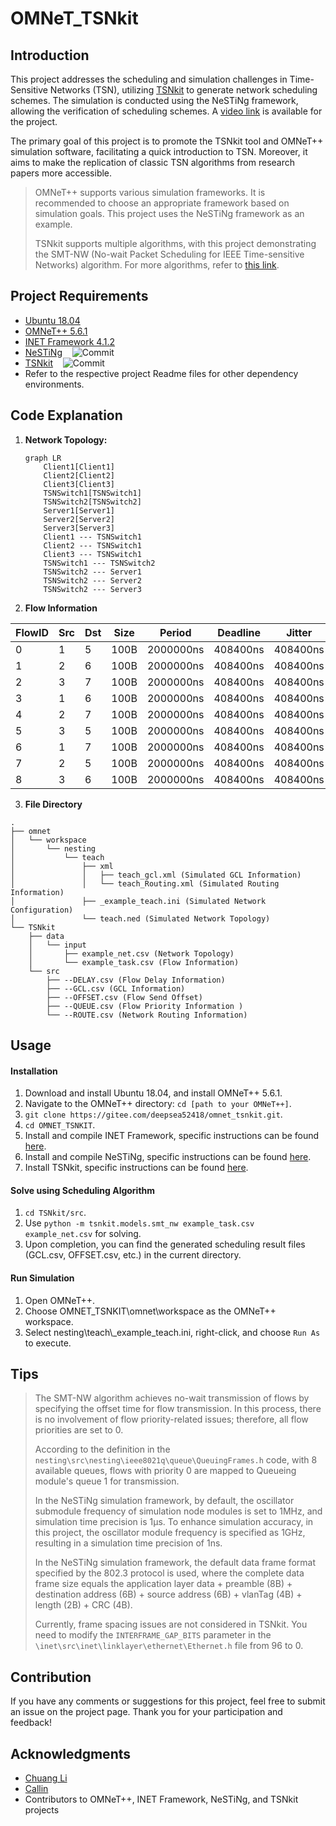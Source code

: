 # OMNeT_TSNkit

## Introduction

This project addresses the scheduling and simulation challenges in Time-Sensitive Networks (TSN), utilizing [TSNkit](https://github.com/ChuanyuXue/tsnkit) to generate network scheduling schemes. The simulation is conducted using the NeSTiNg framework, allowing the verification of scheduling schemes. A [video link](https://space.bilibili.com/35942145) is available for the project.

The primary goal of this project is to promote the TSNkit tool and OMNeT++ simulation software, facilitating a quick introduction to TSN. Moreover, it aims to make the replication of classic TSN algorithms from research papers more accessible.

> OMNeT++ supports various simulation frameworks. It is recommended to choose an appropriate framework based on simulation goals. This project uses the NeSTiNg framework as an example.
> 
> TSNkit supports multiple algorithms, with this project demonstrating the SMT-NW (No-wait Packet Scheduling for IEEE Time-sensitive Networks) algorithm. For more algorithms, refer to [this link](https://tsnkit.readthedocs.io/en/latest/schedule.html).

## Project Requirements
+ [Ubuntu 18.04](https://releases.ubuntu.com/18.04/)
+ [OMNeT++ 5.6.1](https://github.com/omnetpp/omnetpp/releases/tag/omnetpp-5.6.1)
+ [INET Framework 4.1.2](https://github.com/inet-framework/inet/releases/tag/v4.1.2)
+ [NeSTiNg](https://gitlab.com/ipvs/nesting)&nbsp;&nbsp;&nbsp;&nbsp;![Commit](https://img.shields.io/badge/commit-b7f1df09-blue)
+ [TSNkit](https://github.com/ChuanyuXue/tsnkit)&nbsp;&nbsp;&nbsp;&nbsp;![Commit](https://img.shields.io/badge/commit-1ae494b-blue)
+ Refer to the respective project Readme files for other dependency environments.

## Code Explanation

1. **Network Topology:**
   ``` mermaid
   graph LR
       Client1[Client1]
       Client2[Client2]
       Client3[Client3]
       TSNSwitch1[TSNSwitch1]
       TSNSwitch2[TSNSwitch2]
       Server1[Server1]
       Server2[Server2]
       Server3[Server3]
       Client1 --- TSNSwitch1
       Client2 --- TSNSwitch1
       Client3 --- TSNSwitch1
       TSNSwitch1 --- TSNSwitch2
       TSNSwitch2 --- Server1
       TSNSwitch2 --- Server2
       TSNSwitch2 --- Server3

2. **Flow Information**

| FlowID | Src | Dst | Size | Period    | Deadline | Jitter   |
|--------|-----|-----|------|-----------|----------|----------|
| 0      | 1   | 5   | 100B | 2000000ns | 408400ns | 408400ns |
| 1      | 2   | 6   | 100B | 2000000ns | 408400ns | 408400ns |
| 2      | 3   | 7   | 100B | 2000000ns | 408400ns | 408400ns |
| 3      | 1   | 6   | 100B | 2000000ns | 408400ns | 408400ns |
| 4      | 2   | 7   | 100B | 2000000ns | 408400ns | 408400ns |
| 5      | 3   | 5   | 100B | 2000000ns | 408400ns | 408400ns |
| 6      | 1   | 7   | 100B | 2000000ns | 408400ns | 408400ns |
| 7      | 2   | 5   | 100B | 2000000ns | 408400ns | 408400ns |
| 8      | 3   | 6   | 100B | 2000000ns | 408400ns | 408400ns |

3. **File Directory**
```
.
├── omnet
│   └── workspace
│       └── nesting
│           └── teach
│               ├── xml
│               │   ├── teach_gcl.xml (Simulated GCL Information)
│               │   └── teach_Routing.xml (Simulated Routing Information)
│               ├── _example_teach.ini (Simulated Network Configuration)
│               └── teach.ned (Simulated Network Topology)
└── TSNkit
    ├── data
    │   └── input
    │       ├── example_net.csv (Network Topology)
    │       └── example_task.csv (Flow Information)
    └── src
        ├── --DELAY.csv (Flow Delay Information)
        ├── --GCL.csv (GCL Information)
        ├── --OFFSET.csv (Flow Send Offset)
        ├── --QUEUE.csv (Flow Priority Information )
        └── --ROUTE.csv (Network Routing Information)
```
## Usage

#### Installation
1. Download and install Ubuntu 18.04, and install OMNeT++ 5.6.1.
2. Navigate to the OMNeT++ directory: `cd [path to your OMNeT++]`.
3. `git clone https://gitee.com/deepsea52418/omnet_tsnkit.git`.
4. `cd OMNET_TSNKIT`.
5. Install and compile INET Framework, specific instructions can be found [here](https://github.com/inet-framework/inet/blob/master/INSTALL.md).
6. Install and compile NeSTiNg, specific instructions can be found [here](https://gitlab.com/ipvs/nesting/-/blob/master/README.md).
7. Install TSNkit, specific instructions can be found [here](https://github.com/ChuanyuXue/tsnkit/blob/main/README.md).

#### Solve using Scheduling Algorithm
1. `cd TSNkit/src`.
2. Use `python -m tsnkit.models.smt_nw example_task.csv example_net.csv` for solving.
3. Upon completion, you can find the generated scheduling result files (GCL.csv, OFFSET.csv, etc.) in the current directory.

#### Run Simulation
1. Open OMNeT++.
2. Choose OMNET_TSNKIT\omnet\workspace as the OMNeT++ workspace.
3. Select nesting\teach\\_example_teach.ini, right-click, and choose `Run As` to execute.

## Tips
>
>The SMT-NW algorithm achieves no-wait transmission of flows by specifying the offset time for flow transmission. In this process, there is no involvement of flow priority-related issues; therefore, all flow priorities are set to 0.
>
>According to the definition in the `nesting\src\nesting\ieee8021q\queue\QueuingFrames.h` code, with 8 available queues, flows with priority 0 are mapped to Queueing module's queue 1 for transmission.
>
>In the NeSTiNg simulation framework, by default, the oscillator submodule frequency of simulation node modules is set to 1MHz, and simulation time precision is 1μs. To enhance simulation accuracy, in this project, the oscillator module frequency is specified as 1GHz, resulting in a simulation time precision of 1ns.
>
>In the NeSTiNg simulation framework, the default data frame format specified by the 802.3 protocol is used, where the complete data frame size equals the application layer data + preamble (8B) + destination address (6B) + source address (6B) + vlanTag (4B) + length (2B) + CRC (4B).
>
>Currently, frame spacing issues are not considered in TSNkit. You need to modify the `INTERFRAME_GAP_BITS` parameter in the `\inet\src\inet\linklayer\ethernet\Ethernet.h` file from 96 to 0.

## Contribution

If you have any comments or suggestions for this project, feel free to submit an issue on the project page. Thank you for your participation and feedback!

## Acknowledgments

+ [Chuang Li](https://github.com/chaungLi)
+ [Callin](https://github.com/lxacc)
+ Contributors to OMNeT++, INET Framework, NeSTiNg, and TSNkit projects


